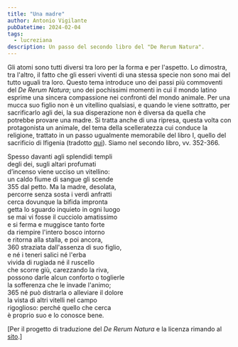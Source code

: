 ```yaml
---
title: "Una madre"
author: Antonio Vigilante
pubDatetime: 2024-02-04
tags: 
  - lucreziana
description: Un passo del secondo libro del "De Rerum Natura".
---
```


Gli atomi sono tutti diversi tra loro per la forma e per l'aspetto. Lo dimostra, tra l'altro, il fatto che gli esseri viventi di una stessa specie non sono mai del tutto uguali tra loro. Questo tema introduce uno dei passi più commoventi del _De Rerum Natura_; uno dei pochissimi momenti in cui il mondo latino esprime una sincera compassione nei confronti del mondo animale. Per una mucca suo figlio non è un vitellino qualsiasi, e quando le viene sottratto, per sacrificarlo agli dei, la sua disperazione non è diversa da quella che potrebbe provare una madre. Si tratta anche di una ripresa, questa volta con protagonista un animale, del tema della scelleratezza cui conduce la religione, trattato in un passo ugualmente memorabile del libro I, quello del sacrificio di Ifigenia (tradotto [qui](https://lucrezio.netlify.app/la-scelleratezza-della-religione)). Siamo nel secondo libro, vv. 352-366.

Spesso davanti agli splendidi templi  
degli dei, sugli altari profumati  
d’incenso viene ucciso un vitellino:  
un caldo fiume di sangue gli scende  
355 dal petto. Ma la madre, desolata,   
percorre senza sosta i verdi anfratti  
cerca dovunque la bifida impronta  
getta lo sguardo inquieto in ogni luogo  
se mai vi fosse il cucciolo amatissimo  
e si ferma e muggisce tanto forte  
da riempire l'intero bosco intorno   
e ritorna alla stalla, e poi ancora,   
360 straziata dall'assenza di suo figlio,  
e né i teneri salici né l'erba  
vivida di rugiada né il ruscello  
che scorre giù, carezzando la riva,  
possono darle alcun conforto o toglierle  
la sofferenza che le invade l'animo;  
365 né può distrarla o alleviare il dolore  
la vista di altri vitelli nel campo  
rigoglioso: perché quello che cerca  
è proprio suo e lo conosce bene.

\[Per il progetto di traduzione del _De Rerum Natura_ e la licenza rimando al [sito](https://lucrezio.netlify.app/).\]
